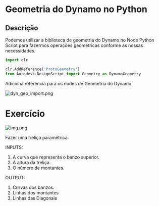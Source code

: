 # Geometria do Dynamo no Python

## Descrição

Podemos utilizar a biblioteca de geometria do Dynamo no Node Python Script para fazermos
operações geométricas conforme as nossas necessidades.

```python
import clr

clr.AddReference('ProtoGeometry')
from Autodesk.DesignScript import Geometry as DynamoGeometry
```

Adiciona referência para os nodes de Geometria do Dynamo.

![dyn_geo_import.png](../../Aula%20001/01%20-%20Python%20dentro%20do%20Dynamo/images/dyn_geo_import.png)

# Exercício

![img.png](img.png)

Fazer uma treliça paramétrica.

INPUTS:

1. A curva que representa o banzo superior.
2. A altura da treliça.
3. O número de montantes.

OUTPUT:
1. Curvas dos banzos.
2. Linhas dos montantes
3. Linhas das Diagonais
